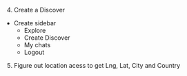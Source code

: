 <!-- 1. Create Schema  -->
<!-- 2. Set up Authentication -->

<!-- 3. Onboard user -> Redirect     to Home -->
4. Create a Discover
- Create sidebar
    - Explore
    - Create Discover
    - My chats
    - Logout



5. Figure out location acess to get Lng, Lat, City and Country
